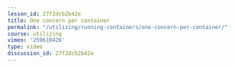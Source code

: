 ```yaml
---
lesson_id: 27f2dcb2b42e
title: One concern per container
permalink: "/utilizing/running-containers/one-concern-per-container/"
course: utilizing
vimeo: '259610426'
type: video
discussion_id: 27f2dcb2b42e
---
```



